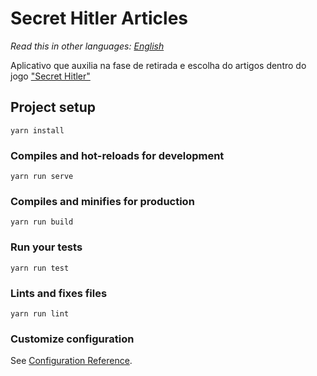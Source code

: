 # Secret Hitler Articles

*Read this in other languages: [English](README.en.md)*

Aplicativo que auxilia na fase de retirada e escolha do artigos dentro do jogo ["Secret Hitler"](https://www.secrethitler.com/)


## Project setup
```
yarn install
```

### Compiles and hot-reloads for development
```
yarn run serve
```

### Compiles and minifies for production
```
yarn run build
```

### Run your tests
```
yarn run test
```

### Lints and fixes files
```
yarn run lint
```

### Customize configuration
See [Configuration Reference](https://cli.vuejs.org/config/).
